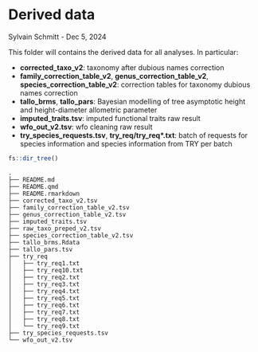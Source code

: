 # Derived data
Sylvain Schmitt -
Dec 5, 2024

This folder will contains the derived data for all analyses. In
particular:

- **corrected_taxo_v2**: taxonomy after dubious names correction
- **family_correction_table_v2**, **genus_correction_table_v2**,
  **species_correction_table_v2**: correction tables for taxonomy
  dubious names correction
- **tallo_brms**, **tallo_pars**: Bayesian modelling of tree asymptotic
  height and height-diameter allometric parameter
- **imputed_traits.tsv**: imputed functional traits raw result
- **wfo_out_v2.tsv**: wfo cleaning raw result
- **try_species_requests.tsv**, **try_req/try_req\*.txt**: batch of
  requests for species information and species information from TRY per
  batch

``` r
fs::dir_tree()
```

    .
    ├── README.md
    ├── README.qmd
    ├── README.rmarkdown
    ├── corrected_taxo_v2.tsv
    ├── family_correction_table_v2.tsv
    ├── genus_correction_table_v2.tsv
    ├── imputed_traits.tsv
    ├── raw_taxo_preped_v2.tsv
    ├── species_correction_table_v2.tsv
    ├── tallo_brms.Rdata
    ├── tallo_pars.tsv
    ├── try_req
    │   ├── try_req1.txt
    │   ├── try_req10.txt
    │   ├── try_req2.txt
    │   ├── try_req3.txt
    │   ├── try_req4.txt
    │   ├── try_req5.txt
    │   ├── try_req6.txt
    │   ├── try_req7.txt
    │   ├── try_req8.txt
    │   └── try_req9.txt
    ├── try_species_requests.tsv
    └── wfo_out_v2.tsv
